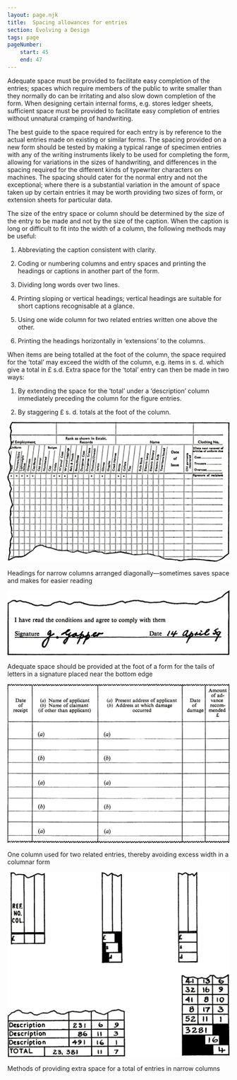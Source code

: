 ```yaml
---
layout: page.njk
title:  Spacing allowances for entries
section: Evolving a Design
tags: page
pageNumber:
    start: 45
    end: 47
---
```


Adequate space must be provided to facilitate easy completion of the entries; spaces which require members of the public to write smaller than they normally do can be irritating and also slow down completion of the form. When designing certain internal forms, e.g. stores ledger sheets, sufficient space must be provided to facilitate easy completion of entries without unnatural cramping of handwriting.

The best guide to the space required for each entry is by reference to the actual entries made on existing or similar forms. The spacing provided on a new form should be tested by making a typical range of specimen entries with any of the writing instruments likely to be used for completing the form, allowing for variations in the sizes of handwriting, and differences in the spacing required for the different kinds of typewriter characters on machines. The spacing should cater for the normal entry and not the exceptional; where there is a substantial variation in the amount of space taken up by certain entries it may be worth providing two sizes of form, or extension sheets for particular data.

The size of the entry space or column should be determined by the size of the entry to be made and not by the size of the caption. When the caption is long or difficult to fit into the width of a column, the following methods may be useful:

1. Abbreviating the caption consistent with clarity.

2. Coding or numbering columns and entry spaces and printing the headings or captions in another part of the form.

2. Dividing long words over two lines.

4. Printing sloping or vertical headings; vertical headings are suitable for short captions recognisable at a glance.

5. Using one wide column for two related entries written one above the other.

6. Printing the headings horizontally in ‘extensions’ to the columns.

When items are being totalled at the foot of the column, the space required for the ‘total’ may exceed the width of the column, e.g. items in s. d. which give a total in £ s.d. Extra space for the ‘total’ entry can then be made in two ways:

1. By extending the space for the ‘total’ under a ‘description’ column immediately preceding the column for the figure entries.

2. By staggering £ s. d. totals at the foot of the column.

![](1.jpg)

Headings for narrow columns arranged diagonally—sometimes saves space and makes for easier reading

![](2.jpg)

Adequate space should be provided at the foot of a form for the tails of letters in a signature placed near the bottom edge

![](3.jpg)

One column used for two related entries, thereby avoiding excess width in a columnar form

![](4.jpg)

Methods of providing extra space for a total of entries in narrow columns
